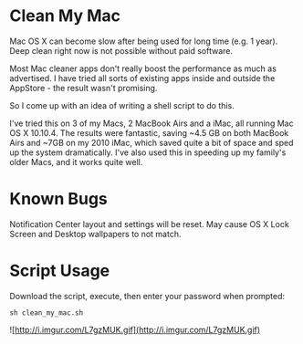 Clean My Mac
============
    
Mac OS X can become slow after being used for long time (e.g. 1 year). Deep clean right now is not possible without
paid software.
    
Most Mac cleaner apps don't really boost the performance as much as advertised. I have tried all sorts of existing apps inside and outside the AppStore - the result wasn't promising.
    
So I come up with an idea of writing a shell script to do this.

I've tried this on 3 of my Macs, 2 MacBook Airs and a iMac, all running Mac OS X 10.10.4.
The results were fantastic, saving ~4.5 GB on both MacBook Airs and ~7GB on my 2010 iMac, which saved quite a bit of space and sped up the system dramatically. I've also used this in speeding up my family's older Macs, and it works quite well.

Known Bugs
=============
Notification Center layout and settings will be reset.
May cause OS X Lock Screen and Desktop wallpapers to not match.

Script Usage
=============
    
Download the script, execute, then enter your password when prompted:
```shell
sh clean_my_mac.sh
```
![http://i.imgur.com/L7gzMUK.gif](http://i.imgur.com/L7gzMUK.gif)
